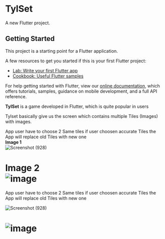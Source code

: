 # TylSet

A new Flutter project.

## Getting Started

This project is a starting point for a Flutter application.

A few resources to get you started if this is your first Flutter project:

- [Lab: Write your first Flutter app](https://flutter.dev/docs/get-started/codelab)
- [Cookbook: Useful Flutter samples](https://flutter.dev/docs/cookbook)

For help getting started with Flutter, view our
[online documentation](https://flutter.dev/docs), which offers tutorials,
samples, guidance on mobile development, and a full API reference.


**TylSet** is a game developed in Flutter, which is quite popular in users

Tylset basically give us the screen which contains multiple Tiles (Images) with images. 

App user have to choose 2 Same tiles if user choosen accurate Tiles the App will replace old Tiles with new one\
**Image 1**\
![Screenshot (928)](https://user-images.githubusercontent.com/45457183/139012909-1b60d6be-b811-42b3-bfbf-6652081ea8b3.png)

**Image 2**\
![image](https://user-images.githubusercontent.com/45457183/139012918-f3f13439-6ab7-49d8-b502-74fad9b7136f.png)
=======
App user have to choose 2 Same tiles if user choosen accurate Tiles the App will replace old Tiles with new one


![Screenshot (928)](https://user-images.githubusercontent.com/45457183/139012093-a28dd3eb-d73a-45c9-8c6f-b93759cf121f.png)

![image](https://user-images.githubusercontent.com/45457183/139012029-a89ebf3c-e4d2-4ab5-b449-dae316a27b9b.png)
=======
